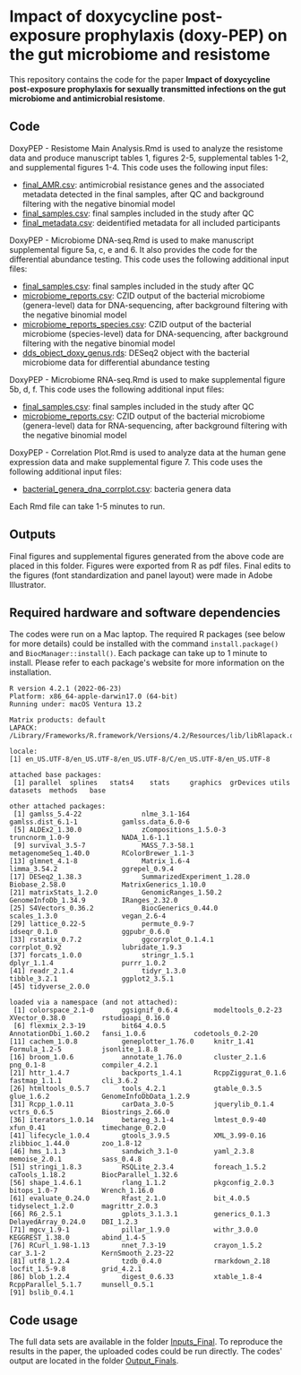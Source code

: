# Impact of doxycycline post-exposure prophylaxis (doxy-PEP) on the gut microbiome and resistome

This repository contains the code for the paper **Impact of doxycycline post-exposure prophylaxis for sexually transmitted infections on the gut microbiome and antimicrobial resistome**.

## Code

DoxyPEP - Resistome Main Analysis.Rmd is used to analyze the resistome data and produce manuscript tables 1, figures 2-5, supplemental tables 1-2, and supplemental figures 1-4. This code uses the following input files: 
* [final_AMR.csv](../Inputs/Resistome/final_AMR.csv): antimicrobial resistance genes and the associated metadata detected in the final samples, after QC and background filtering with the negative binomial model
* [final_samples.csv](../Inputs/final_samples.csv): final samples included in the study after QC
* [final_metadata.csv](../Inputs/final_metadata.csv): deidentified metadata for all included participants

DoxyPEP - Microbiome DNA-seq.Rmd is used to make manuscript supplemental figure 5a, c, e and 6. It also provides the code for the differential abundance testing. This code uses the following additional input files: 
* [final_samples.csv](../Inputs/final_samples.csv): final samples included in the study after QC
* [microbiome_reports.csv](../Inputs/Microbiome/DNA/microbiome_reports.csv): CZID output of the bacterial microbiome (genera-level) data for DNA-sequencing, after background filtering with the negative binomial model
* [microbiome_reports_species.csv](../Inputs/Microbiome/DNA/microbiome_reports_species.csv): CZID output of the bacterial microbiome (species-level) data for DNA-sequencing, after background filtering with the negative binomial model
* [dds_object_doxy_genus.rds](../Inputs/Microbiome/DNA/dds_object_doxy_genus.rds): DESeq2 object with the bacterial microbiome data for differential abundance testing
  
DoxyPEP - Microbiome RNA-seq.Rmd is used to make supplemental figure 5b, d, f. This code uses the following additional input files: 
* [final_samples.csv](../Inputs/final_samples.csv): final samples included in the study after QC
* [microbiome_reports.csv](../Inputs/Microbiome/RNA/microbiome_reports.csv): CZID output of the bacterial microbiome (genera-level) data for RNA-sequencing, after background filtering with the negative binomial model

DoxyPEP - Correlation Plot.Rmd is used to analyze data at the human gene expression data and make supplemental figure 7. This code uses the following additional input files: 
* [bacterial_genera_dna_corrplot.csv](https://github.com/infectiousdisease-langelier-lab/doxy-PEP/blob/main/Input/Corr%20Plot/bacterial_genera_dna_corrplot.csv): bacteria genera data

Each Rmd file can take 1-5 minutes to run.

## Outputs

Final figures and supplemental figures generated from the above code are placed in this folder. Figures were exported from R as pdf files. Final edits to the figures (font standardization and panel layout) were made in Adobe Illustrator.

## Required hardware and software dependencies

The codes were run on a Mac laptop. The required R packages (see below for more details) could be installed with the command `install.package()` and `BiocManager::install()`. Each package can take up to 1 minute to install. Please refer to each package's website for more information on the installation.

```
R version 4.2.1 (2022-06-23)
Platform: x86_64-apple-darwin17.0 (64-bit)
Running under: macOS Ventura 13.2

Matrix products: default
LAPACK: /Library/Frameworks/R.framework/Versions/4.2/Resources/lib/libRlapack.dylib

locale:
[1] en_US.UTF-8/en_US.UTF-8/en_US.UTF-8/C/en_US.UTF-8/en_US.UTF-8

attached base packages:
 [1] parallel  splines   stats4    stats     graphics  grDevices utils     datasets  methods   base     

other attached packages:
 [1] gamlss_5.4-22               nlme_3.1-164                gamlss.dist_6.1-1           gamlss.data_6.0-6          
 [5] ALDEx2_1.30.0               zCompositions_1.5.0-3       truncnorm_1.0-9             NADA_1.6-1.1               
 [9] survival_3.5-7              MASS_7.3-58.1               metagenomeSeq_1.40.0        RColorBrewer_1.1-3         
[13] glmnet_4.1-8                Matrix_1.6-4                limma_3.54.2                ggrepel_0.9.4              
[17] DESeq2_1.38.3               SummarizedExperiment_1.28.0 Biobase_2.58.0              MatrixGenerics_1.10.0      
[21] matrixStats_1.2.0           GenomicRanges_1.50.2        GenomeInfoDb_1.34.9         IRanges_2.32.0             
[25] S4Vectors_0.36.2            BiocGenerics_0.44.0         scales_1.3.0                vegan_2.6-4                
[29] lattice_0.22-5              permute_0.9-7               idseqr_0.1.0                ggpubr_0.6.0               
[33] rstatix_0.7.2               ggcorrplot_0.1.4.1          corrplot_0.92               lubridate_1.9.3            
[37] forcats_1.0.0               stringr_1.5.1               dplyr_1.1.4                 purrr_1.0.2                
[41] readr_2.1.4                 tidyr_1.3.0                 tibble_3.2.1                ggplot2_3.5.1              
[45] tidyverse_2.0.0            

loaded via a namespace (and not attached):
 [1] colorspace_2.1-0       ggsignif_0.6.4         modeltools_0.2-23      XVector_0.38.0         rstudioapi_0.16.0     
 [6] flexmix_2.3-19         bit64_4.0.5            AnnotationDbi_1.60.2   fansi_1.0.6            codetools_0.2-20      
[11] cachem_1.0.8           geneplotter_1.76.0     knitr_1.41             Formula_1.2-5          jsonlite_1.8.8        
[16] broom_1.0.6            annotate_1.76.0        cluster_2.1.6          png_0.1-8              compiler_4.2.1        
[21] httr_1.4.7             backports_1.4.1        RcppZiggurat_0.1.6     fastmap_1.1.1          cli_3.6.2             
[26] htmltools_0.5.7        tools_4.2.1            gtable_0.3.5           glue_1.6.2             GenomeInfoDbData_1.2.9
[31] Rcpp_1.0.11            carData_3.0-5          jquerylib_0.1.4        vctrs_0.6.5            Biostrings_2.66.0     
[36] iterators_1.0.14       betareg_3.1-4          lmtest_0.9-40          xfun_0.41              timechange_0.2.0      
[41] lifecycle_1.0.4        gtools_3.9.5           XML_3.99-0.16          zlibbioc_1.44.0        zoo_1.8-12            
[46] hms_1.1.3              sandwich_3.1-0         yaml_2.3.8             memoise_2.0.1          sass_0.4.8            
[51] stringi_1.8.3          RSQLite_2.3.4          foreach_1.5.2          caTools_1.18.2         BiocParallel_1.32.6   
[56] shape_1.4.6.1          rlang_1.1.2            pkgconfig_2.0.3        bitops_1.0-7           Wrench_1.16.0         
[61] evaluate_0.24.0        Rfast_2.1.0            bit_4.0.5              tidyselect_1.2.0       magrittr_2.0.3        
[66] R6_2.5.1               gplots_3.1.3.1         generics_0.1.3         DelayedArray_0.24.0    DBI_1.2.3             
[71] mgcv_1.9-1             pillar_1.9.0           withr_3.0.0            KEGGREST_1.38.0        abind_1.4-5           
[76] RCurl_1.98-1.13        nnet_7.3-19            crayon_1.5.2           car_3.1-2              KernSmooth_2.23-22    
[81] utf8_1.2.4             tzdb_0.4.0             rmarkdown_2.18         locfit_1.5-9.8         grid_4.2.1            
[86] blob_1.2.4             digest_0.6.33          xtable_1.8-4           RcppParallel_5.1.7     munsell_0.5.1         
[91] bslib_0.4.1

```

## Code usage

The full data sets are available in the folder [Inputs_Final](Inputs_Final). To reproduce the results in the paper, the uploaded codes could be run directly. The codes' output are located in the folder [Output_Finals](Output_Finals).
